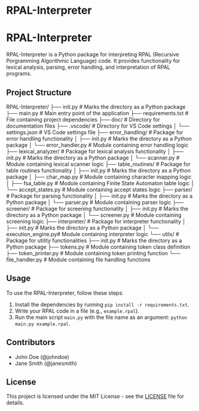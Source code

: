 # RPAL-Interpreter

# RPAL-Interpreter

RPAL-Interpreter is a Python package for interpreting RPAL (Recursive Porgramming Algorithmic Language) code. It provides functionality for lexical analysis, parsing, error handling, and interpretation of RPAL programs.

## Project Structure

RPAL-Interpreter/
├── init.py # Marks the directory as a Python package
├── main.py # Main entry point of the application
├── requirements.txt # File containing project dependencies
├── doc/ # Directory for documentation files
├── .vscode/ # Directory for VS Code settings
│ └── settings.json # VS Code settings file
├── error_handling/ # Package for error handling functionality
│ ├── init.py # Marks the directory as a Python package
│ └── error_handler.py # Module containing error handling logic
├── lexical_analyzer/ # Package for lexical analysis functionality
│ ├── init.py # Marks the directory as a Python package
│ └── scanner.py # Module containing lexical scanner logic
├── table_routines/ # Package for table routines functionality
│ ├── init.py # Marks the directory as a Python package
│ ├── char_map.py # Module containing character mapping logic
│ ├── fsa_table.py # Module containing Finite State Automaton table logic
│ └── accept_states.py # Module containing accept states logic
├── parser/ # Package for parsing functionality
│ ├── init.py # Marks the directory as a Python package
│ └── parser.py # Module containing parser logic
├── screener/ # Package for screening functionality
│ ├── init.py # Marks the directory as a Python package
│ └── screener.py # Module containing screening logic
├── interpreter/ # Package for interpreter functionality
│ ├── init.py # Marks the directory as a Python package
│ └── execution_engine.py# Module containing interpreter logic
└── utils/ # Package for utility functionalities
├── init.py # Marks the directory as a Python package
├── tokens.py # Module containing token class definition
├── token_printer.py # Module containing token printing function
└── file_handler.py # Module containing file handling functions

## Usage

To use the RPAL-Interpreter, follow these steps:

1. Install the dependencies by running `pip install -r requirements.txt`.
2. Write your RPAL code in a file (e.g., `example.rpal`).
3. Run the main script `main.py` with the file name as an argument: `python main.py example.rpal`.

## Contributors

- John Doe (@johndoe)
- Jane Smith (@janesmith)

## License

This project is licensed under the MIT License - see the [LICENSE](LICENSE) file for details.
